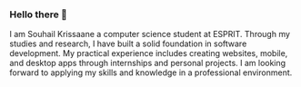 ### Hello there 👋
I am Souhail Krissaane a computer science student at ESPRIT. Through my studies and research, I have built a solid foundation in software development. My practical experience includes creating websites, mobile, and desktop apps through internships and personal projects. I am looking forward to applying my skills and knowledge in a professional environment.








<!--
**SouhailKrs/SouhailKrs** is a ✨ _special_ ✨ repository because its `README.md` (this file) appears on your GitHub profile.

Here are some ideas to get you started:

- 🔭 I’m currently working on ...
- 🌱 I’m currently learning ...
- 👯 I’m looking to collaborate on ...
- 🤔 I’m looking for help with ...
- 💬 Ask me about ...
- 📫 How to reach me: ...
- 😄 Pronouns: ...
- ⚡ Fun fact: ...
-->
